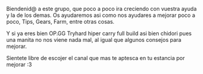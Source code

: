 Biendenid@ a este grupo, que poco a poco ira creciendo con vuestra ayuda y la de los demas.
Os ayudaremos asi como nos ayudares a mejorar poco a poco, Tips, Gears, Farm, entre otras cosas.

Y si ya eres bien OP.GG Tryhard hiper carry full build asi bien chidori
pues una manita no nos viene nada mal, al igual que algunos consejos para mejorar.

Sientete libre de escojer el canal que mas te aptesca en tu estancia por mejorar :3


